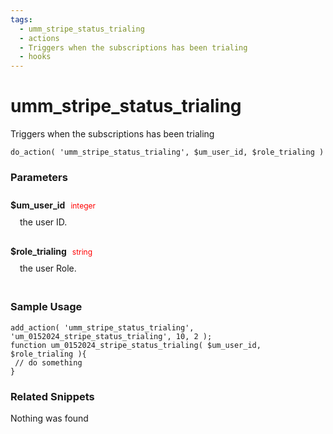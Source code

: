 ```yaml
---
tags: 
  - umm_stripe_status_trialing
  - actions
  - Triggers when the subscriptions has been trialing
  - hooks
---
```

# umm\_stripe\_status\_trialing
Triggers when the subscriptions has been trialing
<Badge text="Since 1.0.0" vertical="middle" />
``` php:no-line-numbers
do_action( 'umm_stripe_status_trialing', $um_user_id, $role_trialing )
```
<div class='hook-sep'></div>

### Parameters

<div style='padding: 10px 0px 10px;'>
<strong>$um_user_id</strong> <span style='color:red;font-size:12px;padding: 0px 5px 0px 5px' >integer</span>
<div style="margin-left:10px;padding: 10px 5px">the user ID.</div>
</div>
<div style='padding: 10px 0px 10px;'>
<strong>$role_trialing</strong> <span style='color:red;font-size:12px;padding: 0px 5px 0px 5px' >string</span>
<div style="margin-left:10px;padding: 10px 5px">the user Role.</div>
</div>
<div class='hook-sep'></div>



### Sample Usage

``` php:no-line-numbers
add_action( 'umm_stripe_status_trialing', 'um_0152024_stripe_status_trialing', 10, 2 );
function um_0152024_stripe_status_trialing( $um_user_id, $role_trialing ){
 // do something
}
```
<div class='hook-sep'></div>



### Related Snippets

Nothing was found

